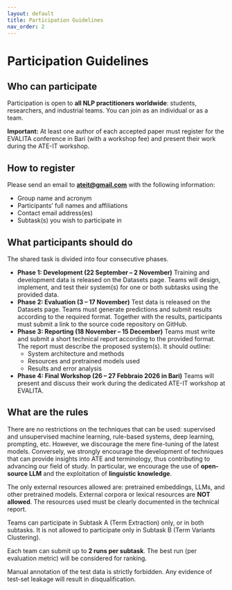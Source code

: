 ```yaml
---
layout: default
title: Participation Guidelines
nav_order: 2
---
```


# Participation Guidelines

## Who can participate

Participation is open to **all NLP practitioners worldwide**: students, researchers, and industrial teams. You can join as an individual or as a team.

**Important:** At least one author of each accepted paper must register for the EVALITA conference in Bari (with a workshop fee) and present their work during the ATE-IT workshop.

## How to register
Please send an email to **ateit@gmail.com** with the following information:
- Group name and acronym
-	Participants’ full names and affiliations
-	Contact email address(es)
-	Subtask(s) you wish to participate in

## What participants should do
The shared task is divided into four consecutive phases.
- **Phase 1: Development (22 September – 2 November)** Training and development data is released on the Datasets page. Teams will design, implement, and test their system(s) for one or both subtasks using the provided data.
- **Phase 2: Evaluation (3 – 17 November)** Test data is released on the Datasets page. Teams must generate predictions and submit results according to the required format. Together with the results, participants must submit a link to the source code repository on GitHub.
- **Phase 3: Reporting (18 November – 15 December)** Teams must write and submit a short technical report according to the provided format. The report must describe the proposed system(s). It should outline:
  -	System architecture and methods
  -	Resources and pretrained models used
  -	Results and error analysis
- **Phase 4: Final Workshop (26 – 27 Febbraio 2026 in Bari)** Teams will present and discuss their work during the dedicated ATE-IT workshop at EVALITA.

## What are the rules

There are no restrictions on the techniques that can be used: supervised and unsupervised machine learning, rule-based systems, deep learning, prompting, etc. However, we discourage the mere fine-tuning of the latest models. Conversely, we strongly encourage the development of techniques that can provide insights into ATE and terminology, thus contributing to advancing our field of study. In particular, we encourage the use of **open-source LLM** and the exploitation of **linguistic knowledge**.

The only external resources allowed are: pretrained embeddings, LLMs, and other pretrained models. External corpora or lexical resources are **NOT allowed**. The resources used must be clearly documented in the technical report.

Teams can participate in Subtask A (Term Extraction) only, or in both subtasks. It is not allowed to participate only in Subtask B (Term Variants Clustering).

Each team can submit up to **2 runs per subtask**. The best run (per evaluation metric) will be considered for ranking. 

Manual annotation of the test data is strictly forbidden. Any evidence of test-set leakage will result in disqualification.

